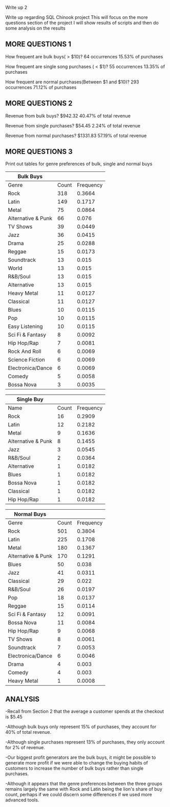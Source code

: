 Write up 2

Write up regarding SQL Chinook project
This will focus on the more questions section of the project
I will show results of scripts and then do some analysis on the results


MORE QUESTIONS 1
----------------
How frequent are bulk buys( > $10)?
    64 occurrences
    15.53% of purchases

How frequent are single song purchases ( < $1)?
    55 occurrences
    13.35% of purchases

How frequent are normal purchases(Between $1 and $10)?
    293 occurrences
    71.12% of purchases
    
MORE QUESTIONS 2
----------------
Revenue from bulk buys?
    $942.32
    40.47% of total revenue

Revenue from single purchases?
    $54.45
    2.24% of total revenue

Revenue from normal purchases?
    $1331.83
    57.19% of total revenue

MORE QUESTIONS 3
----------------

Print out tables for genre preferences of bulk, single and normal buys


|     Bulk Buys      |       |           |
|--------------------|-------|-----------|
| Genre              | Count | Frequency |
| Rock               | 318   | 0.3664    |
| Latin              | 149   | 0.1717    |
| Metal              | 75    | 0.0864    |
| Alternative & Punk | 66    | 0.076     |
| TV Shows           | 39    | 0.0449    |
| Jazz               | 36    | 0.0415    |
| Drama              | 25    | 0.0288    |
| Reggae             | 15    | 0.0173    |
| Soundtrack         | 13    | 0.015     |
| World              | 13    | 0.015     |
| R&B/Soul           | 13    | 0.015     |
| Alternative        | 13    | 0.015     |
| Heavy Metal        | 11    | 0.0127    |
| Classical          | 11    | 0.0127    |
| Blues              | 10    | 0.0115    |
| Pop                | 10    | 0.0115    |
| Easy Listening     | 10    | 0.0115    |
| Sci Fi & Fantasy   | 8     | 0.0092    |
| Hip Hop/Rap        | 7     | 0.0081    |
| Rock And Roll      | 6     | 0.0069    |
| Science Fiction    | 6     | 0.0069    |
| Electronica/Dance  | 6     | 0.0069    |
| Comedy             | 5     | 0.0058    |
| Bossa Nova         | 3     | 0.0035    |







|     Single Buy     |       |           |
|--------------------|-------|-----------|
| Name               | Count | Frequency |
| Rock               | 16    | 0.2909    |
| Latin              | 12    | 0.2182    |
| Metal              | 9     | 0.1636    |
| Alternative & Punk | 8     | 0.1455    |
| Jazz               | 3     | 0.0545    |
| R&B/Soul           | 2     | 0.0364    |
| Alternative        | 1     | 0.0182    |
| Blues              | 1     | 0.0182    |
| Bossa Nova         | 1     | 0.0182    |
| Classical          | 1     | 0.0182    |
| Hip Hop/Rap        | 1     | 0.0182    |








|    Normal Buys     |       |           |
|--------------------|-------|-----------|
| Genre              | Count | Frequency |
| Rock               | 501   | 0.3804    |
| Latin              | 225   | 0.1708    |
| Metal              | 180   | 0.1367    |
| Alternative & Punk | 170   | 0.1291    |
| Blues              | 50    | 0.038     |
| Jazz               | 41    | 0.0311    |
| Classical          | 29    | 0.022     |
| R&B/Soul           | 26    | 0.0197    |
| Pop                | 18    | 0.0137    |
| Reggae             | 15    | 0.0114    |
| Sci Fi & Fantasy   | 12    | 0.0091    |
| Bossa Nova         | 11    | 0.0084    |
| Hip Hop/Rap        | 9     | 0.0068    |
| TV Shows           | 8     | 0.0061    |
| Soundtrack         | 7     | 0.0053    |
| Electronica/Dance  | 6     | 0.0046    |
| Drama              | 4     | 0.003     |
| Comedy             | 4     | 0.003     |
| Heavy Metal        | 1     | 0.0008    |





ANALYSIS
----------------
-Recall from Section 2 that the average a customer spends at the checkout is $5.45

-Although bulk buys only represent 15% of purchases, they account for 40% of total revenue.

-Although single purchases represent 13% of purchases, they only account for 2% of revenue.

-Our biggest profit generators are the bulk buys, it might be possible to generate more profit
  if we were able to change the buying habits of customers to increase the number of bulk buys
  rather than single purchases.
  
-Although it appears that the genre preferences between the three groups remains largely the same
  with Rock and Latin being the lion's share of buy count, perhaps if we could discern some differences
  if we used more advanced tools.
